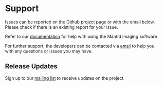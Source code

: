 # Support

Issues can be reported on the [Github project page](https://github.com/mantidproject/mantidimaging/issues) or with the email below. Please check if there is an existing report for your issue.

Refer to our [documentation](https://mantidproject.github.io/mantidimaging/user_guide/index.html) for help with using the Mantid Imaging software.

For further support, the developers can be contacted via [email](mantidimagingsupport@stfc365.onmicrosoft.com) to help you with any questions or issues you may have.

## Release Updates

Sign up to our [mailing list](https://www.jiscmail.ac.uk/cgi-bin/wa-jisc.exe?SUBED1=MANTID-IMAGING-ANNOUNCE&A=1) to receive updates on the project.